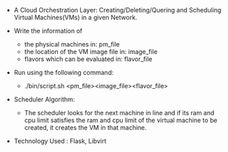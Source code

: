 * A Cloud Orchestration Layer: Creating/Deleting/Quering and Scheduling Virtual Machines(VMs) in a given Network.

* Write the information of
    * the physical machines in: pm_file
    * the location of the VM image file in: image_file
    * flavors which can be evaluated in: flavor_file


* Run using the following command:
    *  ./bin/script.sh <pm_file><image_file><flavor_file>

* Scheduler Algorithm:
    * The scheduler looks for the next machine in line and if its ram and cpu limit satisfies the ram and cpu limit of the virtual machine to be created, it creates the VM in that machine.

* Technology Used : Flask, Libvirt

